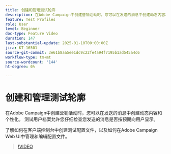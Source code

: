 ```yaml
---
title: 创建和管理测试轮廓
description: 在Adobe Campaign中创建营销活动时，您可以在发送的消息中创建动态内容和个性化。 测试用户档案允许您仔细检查您发送的消息是否按预期向用户显示。 了解如何在客户端控制台中创建测试配置文件，以及如何在Adobe Campaign Web UI中管理和编辑配置文件。
feature: Test Profiles
role: User
level: Beginner
doc-type: Feature Video
duration: 147
last-substantial-update: 2025-01-10T00:00:00Z
jira: KT-16501
source-git-commit: 3e61b8aa5ee1dc9c22fe4a94f7195b1ad545a4c6
workflow-type: tm+mt
source-wordcount: '144'
ht-degree: 6%

---
```



# 创建和管理测试轮廓

在Adobe Campaign中创建营销活动时，您可以在发送的消息中创建动态内容和个性化。 测试用户档案允许您仔细检查您发送的消息是否按预期向用户显示。

了解如何在客户端控制台中创建测试配置文件，以及如何在Adobe Campaign Web UI中管理和编辑配置文件。

>[!VIDEO](https://video.tv.adobe.com/v/3442905/?learn=on&enablevpops&captions=chi_hans)
